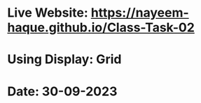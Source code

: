 # Live Website: https://nayeem-haque.github.io/Class-Task-02
# Using Display: Grid 
# Date: 30-09-2023
